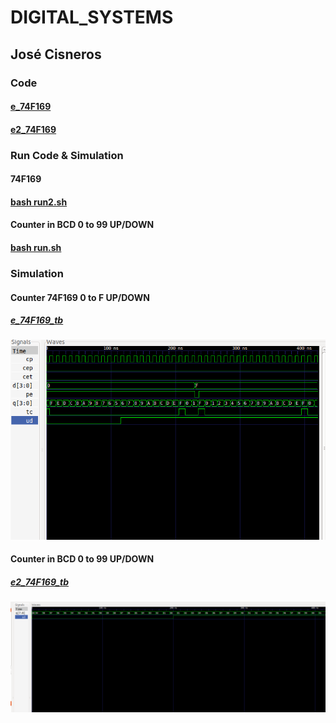 # DIGITAL_SYSTEMS 
## José Cisneros

### Code
#### [e_74F169](e_74F169.vhdl)
#### [e2_74F169](e2_74F169.vhdl)

### Run Code & Simulation
#### 74F169  
#### [bash run2.sh](run2.sh)
#### Counter in BCD 0 to 99 UP/DOWN
#### [bash run.sh](run.sh)

### Simulation
#### Counter 74F169 0 to F UP/DOWN
##### [e_74F169_tb](e_74F169_tb.vhdl)
![Simulation Counter 74F169](e_74F169.png)
#### Counter in BCD 0 to 99 UP/DOWN
##### [e2_74F169_tb](e2_74F169_tb.vhdl)
![Simulation Counter 0-99](e2_74F169.png)

